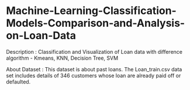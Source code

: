 # Machine-Learning-Classification-Models-Comparison-and-Analysis-on-Loan-Data
Description : Classification and Visualization of Loan data with difference algorithm - Kmeans, KNN, Decision Tree, SVM 

About Dataset : This dataset is about past loans. The Loan_train.csv data set includes details of 346 customers whose loan are already paid off or defaulted.
